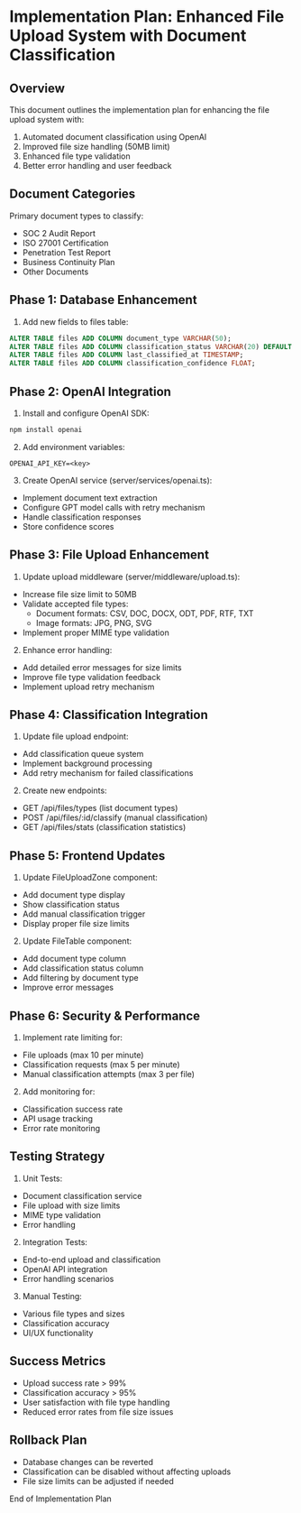 # Implementation Plan: Enhanced File Upload System with Document Classification

## Overview
This document outlines the implementation plan for enhancing the file upload system with:
1. Automated document classification using OpenAI
2. Improved file size handling (50MB limit)
3. Enhanced file type validation
4. Better error handling and user feedback

## Document Categories
Primary document types to classify:
- SOC 2 Audit Report
- ISO 27001 Certification
- Penetration Test Report
- Business Continuity Plan
- Other Documents

## Phase 1: Database Enhancement
1. Add new fields to files table:
```sql
ALTER TABLE files ADD COLUMN document_type VARCHAR(50);
ALTER TABLE files ADD COLUMN classification_status VARCHAR(20) DEFAULT 'pending';
ALTER TABLE files ADD COLUMN last_classified_at TIMESTAMP;
ALTER TABLE files ADD COLUMN classification_confidence FLOAT;
```

## Phase 2: OpenAI Integration
1. Install and configure OpenAI SDK:
```bash
npm install openai
```

2. Add environment variables:
```
OPENAI_API_KEY=<key>
```

3. Create OpenAI service (server/services/openai.ts):
- Implement document text extraction
- Configure GPT model calls with retry mechanism
- Handle classification responses
- Store confidence scores

## Phase 3: File Upload Enhancement
1. Update upload middleware (server/middleware/upload.ts):
- Increase file size limit to 50MB
- Validate accepted file types:
  - Document formats: CSV, DOC, DOCX, ODT, PDF, RTF, TXT
  - Image formats: JPG, PNG, SVG
- Implement proper MIME type validation

2. Enhance error handling:
- Add detailed error messages for size limits
- Improve file type validation feedback
- Implement upload retry mechanism

## Phase 4: Classification Integration
1. Update file upload endpoint:
- Add classification queue system
- Implement background processing
- Add retry mechanism for failed classifications

2. Create new endpoints:
- GET /api/files/types (list document types)
- POST /api/files/:id/classify (manual classification)
- GET /api/files/stats (classification statistics)

## Phase 5: Frontend Updates
1. Update FileUploadZone component:
- Add document type display
- Show classification status
- Add manual classification trigger
- Display proper file size limits

2. Update FileTable component:
- Add document type column
- Add classification status column
- Add filtering by document type
- Improve error messages

## Phase 6: Security & Performance
1. Implement rate limiting for:
- File uploads (max 10 per minute)
- Classification requests (max 5 per minute)
- Manual classification attempts (max 3 per file)

2. Add monitoring for:
- Classification success rate
- API usage tracking
- Error rate monitoring

## Testing Strategy
1. Unit Tests:
- Document classification service
- File upload with size limits
- MIME type validation
- Error handling

2. Integration Tests:
- End-to-end upload and classification
- OpenAI API integration
- Error handling scenarios

3. Manual Testing:
- Various file types and sizes
- Classification accuracy
- UI/UX functionality

## Success Metrics
- Upload success rate > 99%
- Classification accuracy > 95%
- User satisfaction with file type handling
- Reduced error rates from file size issues

## Rollback Plan
- Database changes can be reverted
- Classification can be disabled without affecting uploads
- File size limits can be adjusted if needed

End of Implementation Plan
